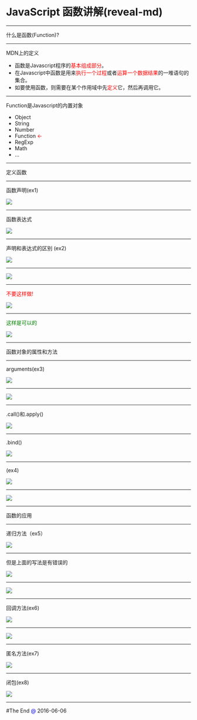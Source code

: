
# JavaScript 函数讲解(reveal-md)

---

什么是函数(Function)?

----

MDN上的定义

* 函数是Javascript程序的<font color="red">基本组成部分</font>。
* 在Javascript中函数是用来<font color="red">执行一个过程</font>或者<font color="red">运算一个数据结果</font>的一堆语句的集合。
* 如要使用函数，则需要在某个作用域中先<font color="red">定义</font>它，然后再调用它。

----

Function是Javascript的内置对象

* Object
* String
* Number
* Function <font color="red"> ← </font>
* RegExp
* Math
* ...

---

定义函数

----

函数声明(ex1)

![](./function-structure.png)

----

函数表达式

![](./function-expression.png)

----

声明和表达式的区别 (ex2)

![](./function-comp.png)

----

![](./function-comp2.png)

----

<font color='red'>不要这样做!</font>

![](./call4.png)

----

<font color='green'>这样是可以的</font>

![](./call5.png)

---

函数对象的属性和方法

----

arguments(ex3)

![](./arguments.png)

----

![](./arguments2.png)

----

.call()和.apply()

![](./call.png)

----

.bind()

![](./bind.png)


----

(ex4)

![](./call2.png)

----

![](./call3.png)

---

函数的应用

----

递归方法（ex5）

![](./func1.png)

----

但是上面的写法是有错误的

![](./func2.png)

----

![](./func3.png)

----

回调方法(ex6)

![](./callback.png)

----

![](./callback2.png)

----

匿名方法(ex7)

![](./callback3.png)

----

闭包(ex8)

![](./closure.png)


---

#The End <font color='blue'>@</font> 2016-06-06